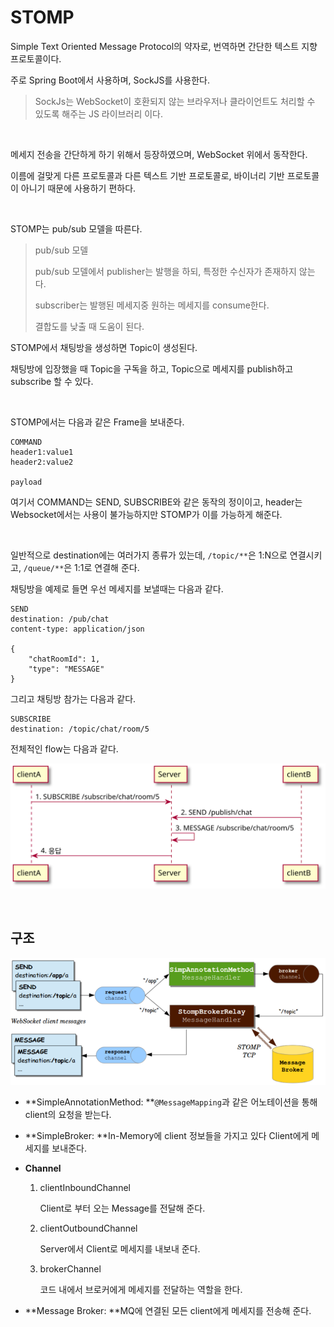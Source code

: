 # STOMP

Simple Text Oriented Message Protocol의 약자로, 번역하면 간단한 텍스트 지향 프로토콜이다.

주로 Spring Boot에서 사용하며, SockJS를 사용한다.

> SockJs는 WebSocket이 호환되지 않는 브라우저나 클라이언트도 처리할 수 있도록 해주는 JS 라이브러리 이다.

<br>

메세지 전송을 간단하게 하기 위해서 등장하였으며, WebSocket 위에서 동작한다.

이름에 걸맞게 다른 프로토콜과 다른 텍스트 기반 프로토콜로, 바이너리 기반 프로토콜이 아니기 때문에 사용하기 편하다.

<br>

STOMP는 pub/sub 모델을 따른다.

> pub/sub 모델
>
> pub/sub 모델에서 publisher는 발행을 하되, 특정한 수신자가 존재하지 않는다.
>
> subscriber는 발행된 메세지중 원하는 메세지를 consume한다.
>
> 결합도를 낮출 때 도움이 된다.

STOMP에서 채팅방을 생성하면 Topic이 생성된다.

채팅방에 입장했을 때 Topic을 구독을 하고, Topic으로 메세지를 publish하고 subscribe 할 수 있다.

<br>

STOMP에서는 다음과 같은 Frame을 보내준다.

```http
COMMAND
header1:value1
header2:value2

payload
```

여기서 COMMAND는 SEND, SUBSCRIBE와 같은 동작의 정이이고, header는 Websocket에서는 사용이 불가능하지만 STOMP가 이를 가능하게 해준다.

<br>

일반적으로 destination에는 여러가지 종류가 있는데, `/topic/**`은 1:N으로 연결시키고, `/queue/**`은 1:1로 연결해 준다.

채팅방을 예제로 들면 우선 메세지를 보낼때는 다음과 같다.

``` http
SEND
destination: /pub/chat
content-type: application/json

{
	"chatRoomId": 1,
	"type": "MESSAGE"
}
```

그리고 채팅방 참가는 다음과 같다.

``` http
SUBSCRIBE
destination: /topic/chat/room/5
```

전체적인 flow는 다음과 같다.

![img](./Iyx9JCqhSLJGjLC8JYqgIorIi58mr5C83dKATWxoT79Lq2ykJIfEBifCIjLFpaWiqI_Apy_LD-M2AhRHLKW6c-04r6S4rEVgvwAWNr2Qb9DPd07M05E9R86ndeAlQt2mepiXuu6Qag4Ej58mqLDuCtVYw-wj0000.svg)

<br>

## 구조

![stomp_way](../stomp_way.png)

- **SimpleAnnotationMethod: **`@MessageMapping`과 같은 어노테이션을 통해 client의 요청을 받는다.

- **SimpleBroker: **In-Memory에 client 정보들을 가지고 있다 Client에게 메세지를 보내준다.

- **Channel**

  1. clientInboundChannel

     Client로 부터 오는 Message를 전달해 준다.

  2. clientOutboundChannel

     Server에서 Client로 메세지를 내보내 준다.

  3. brokerChannel

     코드 내에서 브로커에게 메세지를 전달하는 역할을 한다.

- **Message Broker: **MQ에 연결된 모든 client에게 메세지를 전송해 준다.

